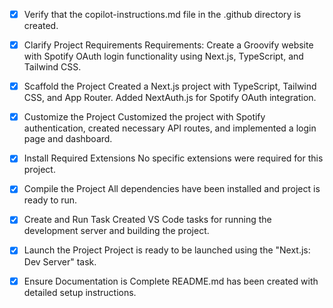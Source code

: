 - [x] Verify that the copilot-instructions.md file in the .github directory is created.

- [x] Clarify Project Requirements
	Requirements: Create a Groovify website with Spotify OAuth login functionality using Next.js, TypeScript, and Tailwind CSS.

- [x] Scaffold the Project
	Created a Next.js project with TypeScript, Tailwind CSS, and App Router. Added NextAuth.js for Spotify OAuth integration.

- [x] Customize the Project
	Customized the project with Spotify authentication, created necessary API routes, and implemented a login page and dashboard.

- [x] Install Required Extensions
	No specific extensions were required for this project.

- [x] Compile the Project
	All dependencies have been installed and project is ready to run.

- [x] Create and Run Task
	Created VS Code tasks for running the development server and building the project.

- [x] Launch the Project
	Project is ready to be launched using the "Next.js: Dev Server" task.

- [x] Ensure Documentation is Complete
	README.md has been created with detailed setup instructions.
